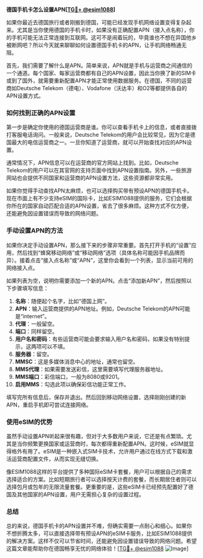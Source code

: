 **德国手机卡怎么设置APN[[TG💪+ @esim1088](https://t.me/s/esim1088)]**

如果你最近去德国旅行或者刚搬到德国，可能已经发现手机网络设置变得复杂起来。尤其是当你使用德国的手机卡时，如果没有正确配置APN（接入点名称），你的手机可能无法正常连接到互联网。这可不是闹着玩的，毕竟谁也不想在异国他乡被断网吧？所以今天就来聊聊如何设置德国手机卡的APN，让手机网络畅通无阻。

首先，我们需要了解什么是APN。简单来说，APN就是手机与运营商之间通信的一个通道。每个国家、每家运营商都有自己的APN设置，因此当你换了新的SIM卡或到了国外，就需要重新配置APN才能正常使用数据服务。在德国，不同的运营商如Deutsche Telekom（德电）、Vodafone（沃达丰）和O2等都提供各自的APN设置方式。

### 如何找到正确的APN设置

第一步是确定你使用的德国运营商是谁。你可以查看手机卡上的信息，或者直接拨打客服电话询问。一般来说，Deutsche Telekom的用户会比较常见，因为它是德国最大的电信运营商之一。一旦你知道了运营商，就可以开始查找对应的APN设置。

通常情况下，APN信息可以在运营商的官方网站上找到。比如，Deutsche Telekom的用户可以在其官网的支持页面中找到APN设置指南。另外，一些旅游网站也会提供不同国家和运营商的APN设置方法，这些资源都非常实用。

如果你觉得手动查找APN太麻烦，也可以选择购买带有预设APN的德国手机卡。现在市面上有不少支持eSIM的国际卡，比如ESIM1088提供的服务，它们会根据你所在的国家自动匹配合适的APN设置，省去了很多麻烦。这种方式不仅方便，还能避免因设置错误而导致的网络问题。

### 手动设置APN的方法

如果你决定手动设置APN，那么接下来的步骤非常重要。首先打开手机的“设置”应用，然后找到“蜂窝移动网络”或“移动网络”选项（具体名称可能因手机品牌而异）。接着点击“接入点名称”或“APN”，这里你会看到一个列表，显示当前可用的网络接入点。

如果列表为空，说明你需要添加一个新的APN。点击“添加新APN”，然后按照以下步骤填写信息：

1. **名称**：随便起个名字，比如“德国上网”。
2. **APN**：输入运营商提供的APN地址。例如，Deutsche Telekom的APN可能是“internet”。
3. **代理**：一般留空。
4. **端口**：同样留空。
5. **用户名和密码**：有些运营商可能会要求输入用户名和密码，如果没有特别提示，这两项可以不填。
6. **服务器**：留空。
7. **MMSC**：这是多媒体消息中心的地址，通常也留空。
8. **MMS代理**：如果需要发送彩信，这里需要填写代理服务器地址。
9. **MMS端口**：彩信端口，一般为8080或9201。
10. **启用MMS**：勾选此项以确保彩信功能正常工作。

填写完所有信息后，保存并退出。然后回到移动网络设置，选择刚刚创建的新APN，重启手机即可尝试连接网络。

### 使用eSIM的优势

虽然手动设置APN听起来很有趣，但对于大多数用户来说，它还是有点繁琐。尤其是当你频繁更换国家或运营商时，每次都得重新配置APN。这时候，eSIM就显得格外有用了。eSIM是一种嵌入式SIM卡技术，允许用户通过在线方式下载和激活运营商配置文件，从而实现无缝切换。

像ESIM1088这样的平台提供了多种国际eSIM卡套餐，用户可以根据自己的需求选择适合的方案。比如短期旅行者可以选择按天计费的套餐，而长期居住者则可以选择包月或包年的无限流量套餐。更重要的是，这些eSIM卡已经预先配置好了德国及其他国家的APN设置，用户无需担心复杂的设置过程。

### 总结

总的来说，德国手机卡的APN设置并不难，但确实需要一点耐心和细心。如果你不想折腾太多，可以直接选择带有预设APN的eSIM卡服务，比如ESIM1088提供的解决方案。这样不仅可以节省时间，还能避免因设置错误导致的网络问题。希望这篇文章能帮助你在德国畅享无忧的网络体验！[[TG💪+ @esim1088](https://t.me/s/esim1088) ![Image](https://i.postimg.cc/4NQfJmqS/Snipaste-2025-05-13-00-14-12.png)]